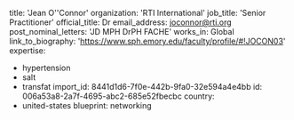 title: 'Jean O''Connor'
organization: 'RTI International'
job_title: 'Senior Practitioner'
official_title: Dr
email_address: joconnor@rti.org
post_nominal_letters: 'JD MPH DrPH FACHE'
works_in: Global
link_to_biography: 'https://www.sph.emory.edu/faculty/profile/#!JOCON03'
expertise:
  - hypertension
  - salt
  - transfat
import_id: 8441d1d6-7f0e-442b-9fa0-32e594a4e4bb
id: 006a53a8-2a7f-4695-abc2-685e52fbecbc
country:
  - united-states
blueprint: networking
